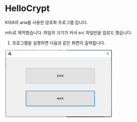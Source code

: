 # HelloCrypt
KISA의 aria를 사용한 암호화 프로그램 입니다.


mfc로 제작했습니다.
파일의 크기가 커서 src 파일만을 업로드 했습니다.
   
   
   
1. 프로그램을 실행하면 다음과 같은 화면이 출력됩니다.

<img src="./doc/캡처1.PNG" width="70%" height="50%" title="캡처1" alt="캡처1"></img>
